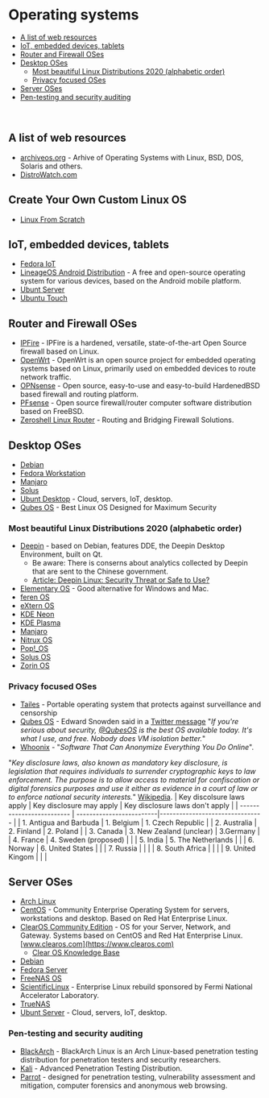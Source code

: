 
# Operating systems

- [A list of web resources](https://github.com/Am0rphous/Awesome/blob/master/Operating%20Systems%20List.md#a-list-of-web-resources)
- [IoT, embedded devices, tablets](https://github.com/Am0rphous/Awesome/blob/master/Operating%20Systems%20List.md#iot-embedded-devices-tablets)
- [Router and Firewall OSes](https://github.com/Am0rphous/Awesome/blob/master/Operating%20Systems%20List.md#router-and-firewall-oses)
- [Desktop OSes](https://github.com/Am0rphous/Awesome/blob/master/Operating%20Systems%20List.md#desktop-oses)
  - [Most beautiful Linux Distributions 2020 (alphabetic order)](https://github.com/Am0rphous/Awesome/blob/master/Operating%20Systems%20List.md#most-beautiful-linux-distributions-2020-alphabetic-order)
  - [Privacy focused OSes](https://github.com/Am0rphous/Awesome/blob/master/Operating%20Systems%20List.md#privacy-focused-oses)
- [Server OSes](https://github.com/Am0rphous/Awesome/blob/master/Operating%20Systems%20List.md#server-oses)
- [Pen-testing and security auditing](https://github.com/Am0rphous/Awesome/blob/master/Operating%20Systems%20List.md#pen-testing-and-security-auditing)

<br >



## A list of web resources
- [archiveos.org](https://archiveos.org) - Arhive of Operating Systems with Linux, BSD, DOS, Solaris and others.
- [DistroWatch.com](https://distrowatch.com/)

## Create Your Own Custom Linux OS
- [Linux From Scratch](http://www.linuxfromscratch.org/)

## IoT, embedded devices, tablets
- [Fedora IoT](https://getfedora.org/en/iot/)
- [LineageOS Android Distribution](https://lineageos.org) - A free and open-source operating system for various devices, based on the Android mobile platform.
- [Ubunt Server](https://ubuntu.com)
- [Ubuntu Touch](https://ubuntu-touch.io/get-ubuntu-touch)

## Router and Firewall OSes
- [IPFire](https://www.ipfire.org/) - IPFire is a hardened, versatile, state-of-the-art Open Source firewall based on Linux.
- [OpenWrt](https://openwrt.org/) - OpenWrt is an open source project for embedded operating systems based on Linux, primarily used on embedded devices to route network traffic.
- [OPNsense](https://opnsense.org/) - Open source, easy-to-use and easy-to-build HardenedBSD based firewall and routing platform. 
- [PFsense](https://www.pfsense.org) - Open source firewall/router computer software distribution based on FreeBSD.
- [Zeroshell Linux Router](https://zeroshell.org/) - Routing and Bridging Firewall Solutions.

## Desktop OSes
- [Debian](https://www.debian.org)
- [Fedora Workstation](https://getfedora.org/en/workstation)
- [Manjaro](https://manjaro.org/)
- [Solus](https://getsol.us/home/)
- [Ubunt Desktop](https://ubuntu.com/) - Cloud, servers, IoT, desktop.
- [Qubes OS](https://www.qubes-os.org/downloads/) - Best Linux OS Designed for Maximum Security

 ### Most beautiful Linux Distributions 2020 (alphabetic order)
  - [Deepin](https://www.deepin.org/en/) - based on Debian, features DDE, the Deepin Desktop Environment, built on Qt.
    - Be aware: There is conserns about analytics collected by Deepin that are sent to the Chinese government.
    - [Article: Deepin Linux: Security Threat or Safe to Use?](https://linuxinsider.com/story/deepin-linux-security-threat-or-safe-to-use-86044.html)
 - [Elementary OS](https://elementary.io/) - Good alternative for Windows and Mac.
 - [feren OS](https://ferenos.weebly.com/)
 - [eXtern OS](https://externos.io/)
 - [KDE Neon](https://neon.kde.org)
 - [KDE Plasma](https://kde.org/)
 - [Manjaro](https://manjaro.org/)
 - [Nitrux OS](https://nxos.org/)
 - [Pop!_OS](https://pop.system76.com/)
 - [Solus OS](https://getsol.us/home/)
 - [Zorin OS](https://zorinos.com/)
 
 ### Privacy focused OSes

 - [Tailes](https://tails.boum.org) - Portable operating system that protects against surveillance and censorship
 - [Qubes OS](https://www.qubes-os.org) - Edward Snowden said in a [Twitter message](https://twitter.com/Snowden/status/781493632293605376) "_If you're serious about security, [@QubesOS](https://twitter.com/QubesOS) is the best OS available today. It's what I use, and free. Nobody does VM isolation better._"
 - [Whoonix](https://www.whonix.org) - "_Software That Can Anonymize Everything You Do Online_".
 
  "_Key disclosure laws, also known as mandatory key disclosure, is legislation that requires individuals to surrender cryptographic keys to law enforcement. The purpose is to allow access to material for confiscation or digital forensics purposes and use it either as evidence in a court of law or to enforce national security interests._" [Wikipedia](https://en.wikipedia.org/wiki/Key_disclosure_law).
| Key discolsure laws apply | Key disclosure may apply | Key disclosure laws don't apply |
| ------------------------- | -------------------------|-------------------------------- |
| 1. Antigua and Barbuda | 1. Belgium | 1. Czech Republic |
| 2. Australia | 2. Finland | 2. Poland |
| 3. Canada | 3. New Zealand (unclear) | 3.Germany |
| 4. France | 4. Sweden (proposed) | |
| 5. India | 5. The Netherlands | |
| 6. Norway | 6. United States | |
| 7. Russia | | |
| 8. South Africa | | |
| 9. United Kingom | | |
 
## Server OSes
- [Arch Linux](https://www.archlinux.org)
- [CentOS](https://www.centos.org/) - Community Enterprise Operating System for servers, workstations and desktop. Based on Red Hat Enterprise Linux.
- [ClearOS Community Edition](https://www.clearos.com/clearfoundation/software/clearos-downloads) - OS for your Server, Network, and Gateway. Systems based on CentOS and Red Hat Enterprise Linux. [www.clearos.com](https://www.clearos.com)
  - [Clear OS Knowledge Base](https://documentation.clearos.com/index:kb)
- [Debian](https://www.debian.org)
- [Fedora Server](https://getfedora.org/en/server)
- [FreeNAS OS](https://www.freenas.org)
- [ScientificLinux](https://scientificlinux.org) - Enterprise Linux rebuild sponsored by Fermi National Accelerator Laboratory.
- [TrueNAS](https://www.truenas.com)
- [Ubunt Server](https://ubuntu.com) - Cloud, servers, IoT, desktop.

### Pen-testing and security auditing
- [BlackArch](https://www.blackarch.org/) - BlackArch Linux is an Arch Linux-based penetration testing distribution for penetration testers and security researchers.
- [Kali](https://www.kali.org/) - Advanced Penetration Testing Distribution.
- [Parrot](https://www.parrotsec.org/) - designed for penetration testing, vulnerability assessment and mitigation, computer forensics and anonymous web browsing. 
